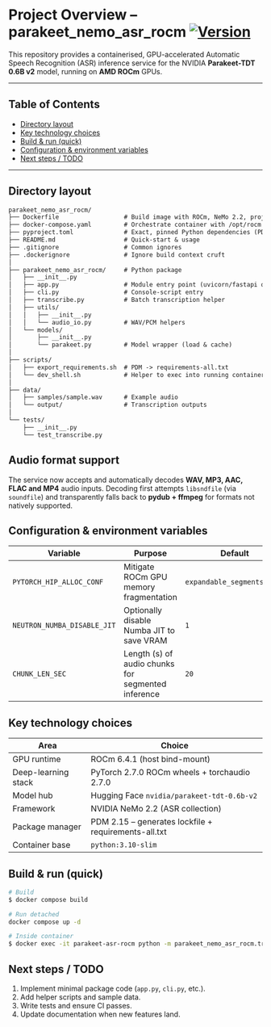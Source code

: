 # Project Overview – parakeet_nemo_asr_rocm [![Version](https://img.shields.io/badge/Version-v0.2.1-informational)](./VERSIONS.md)

This repository provides a containerised, GPU-accelerated Automatic Speech Recognition (ASR) inference service for the NVIDIA **Parakeet-TDT 0.6B v2** model, running on **AMD ROCm** GPUs.

---

## Table of Contents

- [Directory layout](#directory-layout)
- [Key technology choices](#key-technology-choices)
- [Build & run (quick)](#build--run-quick)
- [Configuration & environment variables](#configuration--environment-variables)
- [Next steps / TODO](#next-steps--todo)

---

## Directory layout

```txt
parakeet_nemo_asr_rocm/
├── Dockerfile                  # Build image with ROCm, NeMo 2.2, project code
├── docker-compose.yaml         # Orchestrate container with /opt/rocm bind-mounts
├── pyproject.toml              # Exact, pinned Python dependencies (PDM-managed)
├── README.md                   # Quick-start & usage
├── .gitignore                  # Common ignores
├── .dockerignore               # Ignore build context cruft
│
├── parakeet_nemo_asr_rocm/     # Python package
│   ├── __init__.py
│   ├── app.py                  # Module entry point (uvicorn/fastapi or CLI)
│   ├── cli.py                  # Console-script entry
│   ├── transcribe.py           # Batch transcription helper
│   ├── utils/
│   │   ├── __init__.py
│   │   └── audio_io.py         # WAV/PCM helpers
│   └── models/
│       ├── __init__.py
│       └── parakeet.py         # Model wrapper (load & cache)
│
├── scripts/
│   ├── export_requirements.sh  # PDM -> requirements-all.txt
│   └── dev_shell.sh            # Helper to exec into running container
│
├── data/
│   ├── samples/sample.wav      # Example audio
│   └── output/                 # Transcription outputs
│
└── tests/
    ├── __init__.py
    └── test_transcribe.py
```

## Audio format support

The service now accepts and automatically decodes **WAV, MP3, AAC, FLAC and MP4** audio inputs. Decoding first attempts `libsndfile` (via `soundfile`) and transparently falls back to **pydub + ffmpeg** for formats not natively supported.

## Configuration & environment variables

| Variable | Purpose | Default |
|----------|---------|---------|
| `PYTORCH_HIP_ALLOC_CONF` | Mitigate ROCm GPU memory fragmentation | `expandable_segments:True` |
| `NEUTRON_NUMBA_DISABLE_JIT` | Optionally disable Numba JIT to save VRAM | `1` |
| `CHUNK_LEN_SEC` | Length (s) of audio chunks for segmented inference | `20` |

## Key technology choices

| Area                 | Choice |
|----------------------|--------|
| GPU runtime          | ROCm 6.4.1 (host bind-mount) |
| Deep-learning stack  | PyTorch 2.7.0 ROCm wheels + torchaudio 2.7.0 |
| Model hub            | Hugging Face `nvidia/parakeet-tdt-0.6b-v2` |
| Framework            | NVIDIA NeMo 2.2 (ASR collection) |
| Package manager      | PDM 2.15 – generates lockfile + requirements-all.txt |
| Container base       | `python:3.10-slim` |

## Build & run (quick)

```bash
# Build
$ docker compose build

# Run detached
docker compose up -d

# Inside container
$ docker exec -it parakeet-asr-rocm python -m parakeet_nemo_asr_rocm.transcribe /data/samples/sample.wav
```

## Next steps / TODO

1. Implement minimal package code (`app.py`, `cli.py`, etc.).
2. Add helper scripts and sample data.
3. Write tests and ensure CI passes.
4. Update documentation when new features land.
